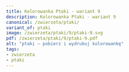 ```yaml
---
title: Kolorowanka Ptaki - wariant 9
description: Kolorowanka Ptaki - wariant 9
canonical: /zwierzeta/ptaki/
variant_of: ptaki
image: /zwierzeta/ptaki/9/ptaki-9.svg
pdf: /zwierzeta/ptaki/9/ptaki-9.pdf
alt: "ptaki – pobierz i wydrukuj kolorowankę"
tags:
- zwierzeta
- ptaki
---
```


